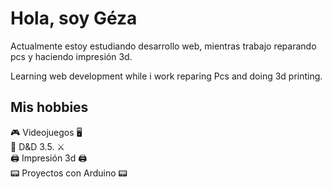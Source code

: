 # Hola, soy Géza
Actualmente estoy estudiando desarrollo web, mientras trabajo reparando pcs y haciendo impresión 3d.

Learning web development while i work reparing Pcs and doing 3d printing.

## Mis hobbies
 :video_game: Videojuegos :desktop_computer:<br>
 :game_die: D&D 3.5. :crossed_swords:<br>
 :printer: Impresión 3d :printer:<br>
 :pager: Proyectos con Arduino :pager:<br>



<!--




- 🔭 I’m currently working on ...
- 🌱 I’m currently learning ...
- 👯 I’m looking to collaborate on ...
- 🤔 I’m looking for help with ...
- 💬 Ask me about ...
- 📫 How to reach me: ...
- 😄 Pronouns: ...
- ⚡ Fun fact: ...
-->
